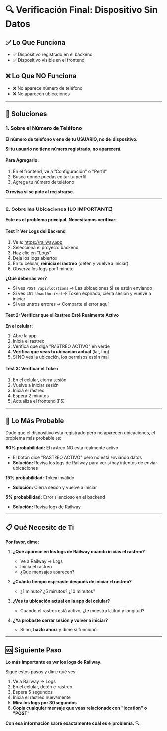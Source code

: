 # 🔍 Verificación Final: Dispositivo Sin Datos

## ✅ Lo Que Funciona
- ✅ Dispositivo registrado en el backend
- ✅ Dispositivo visible en el frontend

## ❌ Lo Que NO Funciona
- ❌ No aparece número de teléfono
- ❌ No aparecen ubicaciones

---

## 🎯 Soluciones

### 1. Sobre el Número de Teléfono

**El número de teléfono viene de tu USUARIO, no del dispositivo.**

**Si tu usuario no tiene número registrado, no aparecerá.**

#### Para Agregarlo:
1. En el frontend, ve a "Configuración" o "Perfil"
2. Busca donde puedas editar tu perfil
3. Agrega tu número de teléfono

**O revisa si se pide al registrarse.**

---

### 2. Sobre las Ubicaciones (LO IMPORTANTE)

**Este es el problema principal. Necesitamos verificar:**

#### Test 1: Ver Logs del Backend

1. Ve a: https://railway.app
2. Selecciona el proyecto backend
3. Haz clic en "Logs"
4. Deja los logs abiertos
5. En tu celular, **reinicia el rastreo** (detén y vuelve a iniciar)
6. Observa los logs por 1 minuto

**¿Qué deberías ver?**
- Si ves `POST /api/locations` → Las ubicaciones SÍ se están enviando
- Si ves `401 Unauthorized` → Token expirado, cierra sesión y vuelve a iniciar
- Si ves untros errores → Comparte el error aquí

#### Test 2: Verificar que el Rastreo Esté Realmente Activo

**En el celular:**
1. Abre la app
2. Inicia el rastreo
3. Verifica que diga "RASTREO ACTIVO" en verde
4. **Verifica que veas tu ubicación actual** (lat, lng)
5. Si NO ves la ubicación, los permisos están mal

#### Test 3: Verificar el Token

1. En el celular, cierra sesión
2. Vuelve a iniciar sesión  
3. Inicia el rastreo
4. Espera 2 minutos
5. Actualiza el frontend (F5)

---

## 🎯 Lo Más Probable

Dado que el dispositivo está registrado pero no aparecen ubicaciones, el problema más probable es:

**80% probabilidad:** El rastreo NO está realmente activo
- El botón dice "RASTREO ACTIVO" pero no está enviando datos
- **Solución:** Revisa los logs de Railway para ver si hay intentos de enviar ubicaciones

**15% probabilidad:** Token inválido
- **Solución:** Cierra sesión y vuelve a iniciar

**5% probabilidad:** Error silencioso en el backend
- **Solución:** Revisa logs de Railway

---

## 📋 Qué Necesito de Ti

**Por favor, dime:**

1. **¿Qué aparece en los logs de Railway cuando inicias el rastreo?**
   - Ve a Railway → Logs
   - Inicia el rastreo
   - ¿Qué mensajes aparecen?

2. **¿Cuánto tiempo esperaste después de iniciar el rastreo?**
   - ¿1 minuto? ¿5 minutos? ¿10 minutos?

3. **¿Ves tu ubicación actual en la app del celular?**
   - Cuando el rastreo está activo, ¿te muestra latitud y longitud?

4. **¿Ya probaste cerrar sesión y volver a iniciar?**
   - Si no, **hazlo ahora** y dime si funcionó

---

## 🆘 Siguiente Paso

**Lo más importante es ver los logs de Railway.** 

Sigue estos pasos y dime qué ves:

1. Ve a Railway → Logs
2. En el celular, detén el rastreo
3. Espera 5 segundos
4. Inicia el rastreo nuevamente
5. **Mira los logs por 30 segundos**
6. **Copia cualquier mensaje que veas relacionado con "location" o "POST"**

**Con esa información sabré exactamente cuál es el problema.** 🔍

